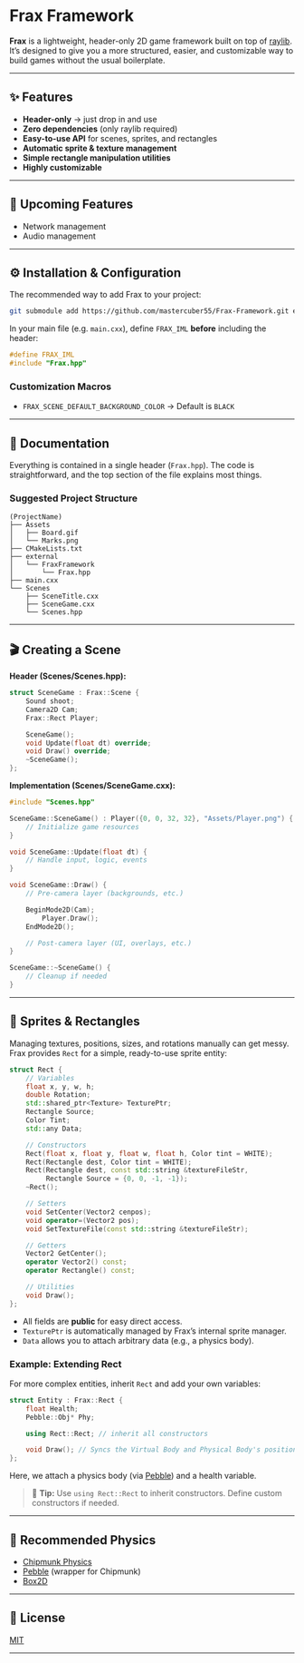 # Frax Framework

**Frax** is a lightweight, header-only 2D game framework built on top of [raylib](https://raylib.com).
It’s designed to give you a more structured, easier, and customizable way to build games without the usual boilerplate.

---

## ✨ Features

* **Header-only** → just drop in and use
* **Zero dependencies** (only raylib required)
* **Easy-to-use API** for scenes, sprites, and rectangles
* **Automatic sprite & texture management**
* **Simple rectangle manipulation utilities**
* **Highly customizable**

---

## 🚧 Upcoming Features

* Network management
* Audio management

---

## ⚙️ Installation & Configuration

The recommended way to add Frax to your project:

```sh
git submodule add https://github.com/mastercuber55/Frax-Framework.git external/FraxFramework
```

In your main file (e.g. `main.cxx`), define `FRAX_IML` **before** including the header:

```cxx
#define FRAX_IML
#include "Frax.hpp"
```

### Customization Macros

* `FRAX_SCENE_DEFAULT_BACKGROUND_COLOR` → Default is `BLACK`

---

## 📖 Documentation

Everything is contained in a single header (`Frax.hpp`). The code is straightforward, and the top section of the file explains most things.

### Suggested Project Structure

```
(ProjectName)
├── Assets
│   ├── Board.gif
│   └── Marks.png
├── CMakeLists.txt
├── external
│   └── FraxFramework
│       └── Frax.hpp
├── main.cxx
└── Scenes
    ├── SceneTitle.cxx
    ├── SceneGame.cxx
    └── Scenes.hpp
```

---

## 🎬 Creating a Scene

**Header (Scenes/Scenes.hpp):**

```cxx
struct SceneGame : Frax::Scene {
    Sound shoot;
    Camera2D Cam;
    Frax::Rect Player;

    SceneGame();
    void Update(float dt) override;
    void Draw() override;
    ~SceneGame();
};
```

**Implementation (Scenes/SceneGame.cxx):**

```cxx
#include "Scenes.hpp"

SceneGame::SceneGame() : Player({0, 0, 32, 32}, "Assets/Player.png") {
    // Initialize game resources
}

void SceneGame::Update(float dt) {
    // Handle input, logic, events
}

void SceneGame::Draw() {
    // Pre-camera layer (backgrounds, etc.)

    BeginMode2D(Cam);
        Player.Draw();
    EndMode2D();

    // Post-camera layer (UI, overlays, etc.)
}

SceneGame::~SceneGame() {
    // Cleanup if needed
}
```

---

## 🎨 Sprites & Rectangles

Managing textures, positions, sizes, and rotations manually can get messy. Frax provides `Rect` for a simple, ready-to-use sprite entity:

```cxx
struct Rect {
    // Variables
    float x, y, w, h;
    double Rotation;
    std::shared_ptr<Texture> TexturePtr;
    Rectangle Source;
    Color Tint;
    std::any Data;

    // Constructors
    Rect(float x, float y, float w, float h, Color tint = WHITE);
    Rect(Rectangle dest, Color tint = WHITE);
    Rect(Rectangle dest, const std::string &textureFileStr,
         Rectangle Source = {0, 0, -1, -1});
    ~Rect();

    // Setters
    void SetCenter(Vector2 cenpos);
    void operator=(Vector2 pos);
    void SetTextureFile(const std::string &textureFileStr);

    // Getters
    Vector2 GetCenter();
    operator Vector2() const;
    operator Rectangle() const;

    // Utilities
    void Draw();
};
```

* All fields are **public** for easy direct access.
* `TexturePtr` is automatically managed by Frax’s internal sprite manager.
* `Data` allows you to attach arbitrary data (e.g., a physics body).

### Example: Extending Rect

For more complex entities, inherit `Rect` and add your own variables:

```cxx
struct Entity : Frax::Rect {
    float Health;
    Pebble::Obj* Phy;

    using Rect::Rect; // inherit all constructors

    void Draw(); // Syncs the Virtual Body and Physical Body's positions and orientation before actually drawing.
};
```

Here, we attach a physics body (via [Pebble](https://github.com/mastercuber55/pebble)) and a health variable.

> 📝 **Tip:**
> Use `using Rect::Rect` to inherit constructors. Define custom constructors if needed.

---

## 🧰 Recommended Physics

* [Chipmunk Physics](https://chipmunk-physics.net/)
* [Pebble](https://github.com/mastercuber55/pebble) (wrapper for Chipmunk)
* [Box2D](https://box2d.org/)

---

## 📜 License

[MIT](https://choosealicense.com/licenses/mit/)

---
